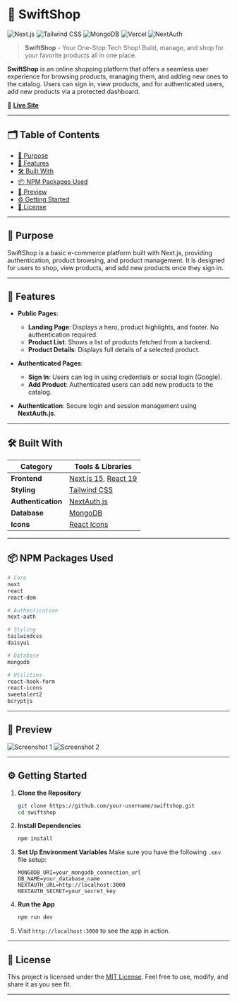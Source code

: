 # 🛒 SwiftShop

![Next.js](https://img.shields.io/badge/Next.js-15-000000?logo=next.js\&logoColor=white)
![Tailwind CSS](https://img.shields.io/badge/TailwindCSS-4.1-06B6D4?logo=tailwindcss\&logoColor=white)
![MongoDB](https://img.shields.io/badge/MongoDB-Database-47A248?logo=mongodb\&logoColor=white)
![Vercel](https://img.shields.io/badge/Vercel-Frontend-000000?logo=vercel\&logoColor=white)
![NextAuth](https://img.shields.io/badge/NextAuth-Authentication-000000?logo=nextauth\&logoColor=white)

> **SwiftShop** - Your One-Stop Tech Shop!
> Build, manage, and shop for your favorite products all in one place.

**SwiftShop** is an online shopping platform that offers a seamless user experience for browsing products, managing them, and adding new ones to the catalog. Users can sign in, view products, and for authenticated users, add new products via a protected dashboard.

🔗 [**Live Site**](https://swiftshop-web.vercel.app)

---

## 🗂️ Table of Contents

* [🎯 Purpose](#-purpose)
* [🚀 Features](#-features)
* [🛠️ Built With](#-built-with)
* [📦 NPM Packages Used](#-npm-packages-used)
* [📸 Preview](#-preview)
* [⚙️ Getting Started](#️-getting-started)
* [📄 License](#-license)

---

## 🎯 Purpose

SwiftShop is a basic e-commerce platform built with Next.js, providing authentication, product browsing, and product management. It is designed for users to shop, view products, and add new products once they sign in.

---

## 🚀 Features

* **Public Pages**:

  * **Landing Page**: Displays a hero, product highlights, and footer. No authentication required.
  * **Product List**: Shows a list of products fetched from a backend.
  * **Product Details**: Displays full details of a selected product.

* **Authenticated Pages**:

  * **Sign In**: Users can log in using credentials or social login (Google).
  * **Add Product**: Authenticated users can add new products to the catalog.

* **Authentication**:
  Secure login and session management using **NextAuth.js**.

---

## 🛠️ Built With

| Category           | Tools & Libraries                                                 |
| ------------------ | ----------------------------------------------------------------- |
| **Frontend**       | [Next.js 15](https://nextjs.org/), [React 19](https://react.dev/) |
| **Styling**        | [Tailwind CSS](https://tailwindcss.com/)                          |
| **Authentication** | [NextAuth.js](https://next-auth.js.org/)                          |
| **Database**       | [MongoDB](https://www.mongodb.com/)                               |
| **Icons**          | [React Icons](https://react-icons.github.io/react-icons/)         |

---

## 📦 NPM Packages Used

```bash
# Core
next
react
react-dom

# Authentication
next-auth

# Styling
tailwindcss
daisyui

# Database
mongodb

# Utilities
react-hook-form
react-icons
sweetalert2
bcryptjs
```

---

## 📸 Preview

![Screenshot 1](https://i.ibb.co.com/7xb6nsF6/image.png)
![Screenshot 2](https://i.ibb.co.com/vC6j3Tcj/image.png)

---

## ⚙️ Getting Started

1. **Clone the Repository**

   ```bash
   git clone https://github.com/your-username/swiftshop.git
   cd swiftshop
   ```

2. **Install Dependencies**

   ```bash
   npm install
   ```

3. **Set Up Environment Variables**
   Make sure you have the following `.env` file setup:

   ```
   MONGODB_URI=your_mongodb_connection_url
   DB_NAME=your_database_name
   NEXTAUTH_URL=http://localhost:3000
   NEXTAUTH_SECRET=your_secret_key
   ```

4. **Run the App**

   ```bash
   npm run dev
   ```

5. Visit `http://localhost:3000` to see the app in action.

---

## 📄 License

This project is licensed under the [MIT License](LICENSE). Feel free to use, modify, and share it as you see fit.

---